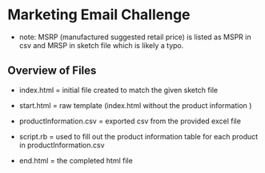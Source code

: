 # Marketing Email Challenge
* note: MSRP (manufactured suggested retail price) is listed as MSPR in csv and MRSP in sketch file which is likely a typo.
## Overview of Files
* index.html = initial file created to match the given sketch file

* start.html = raw template (index.html without the product information )

* productInformation.csv = exported csv from the provided excel file

* script.rb = used to fill out the product information table for each product in productInformation.csv

* end.html = the completed html file
